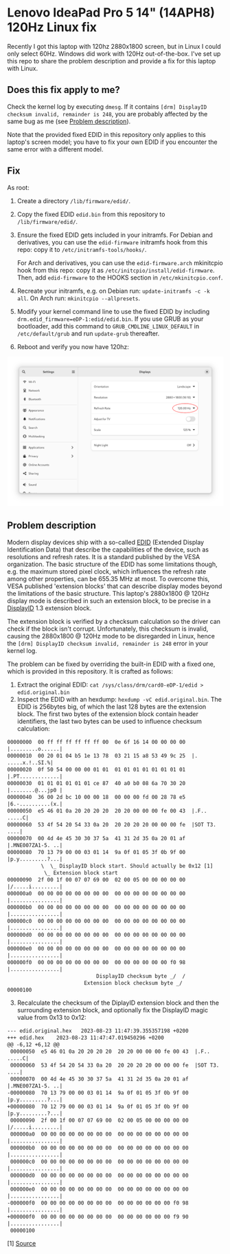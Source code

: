 # Lenovo IdeaPad Pro 5 14" (14APH8) 120Hz Linux fix

Recently I got this laptop with 120hz 2880x1800 screen, but in Linux I could only select 60Hz. Windows did work with 120Hz out-of-the-box. I've set up this repo to share the problem description and provide a fix for this laptop with Linux.

## Does this fix apply to me?

Check the kernel log by executing `dmesg`. If it contains `[drm] DisplayID checksum invalid, remainder is 248`, you are probably affected by the same bug as me (see [Problem description](#problem-description)).

Note that the provided fixed EDID in this repository only applies to this laptop's screen model; you have to fix your own EDID if you encounter the same error with a different model. 

## Fix

As root:
1. Create a directory `/lib/firmware/edid/`.
2. Copy the fixed EDID `edid.bin` from this repository to `/lib/firmware/edid/`.
3. Ensure the fixed EDID gets included in your initramfs. For Debian and derivatives, you can use the `edid-firmware` initramfs hook from this repo: copy it to `/etc/initramfs-tools/hooks/`.

   For Arch and derivatives, you can use the `edid-firmware.arch` mkinitcpio hook from this repo: copy it as `/etc/initcpio/install/edid-firmware`.
Then, add `edid-firmware` to the HOOKS section in `/etc/mkinitcpio.conf`.
4. Recreate your initramfs, e.g. on Debian run: `update-initramfs -c -k all`. On Arch run: `mkinitcpio --allpresets`.
4. Modify your kernel command line to use the fixed EDID by including `drm.edid_firmware=eDP-1:edid/edid.bin`. If you use GRUB as your bootloader, add this command to `GRUB_CMDLINE_LINUX_DEFAULT` in `/etc/default/grub` and run `update-grub` thereafter.
5. Reboot and verify you now have 120hz:

![image of 120hz working](120hz_fixed.png)

## Problem description

Modern display devices ship with a so-called [EDID](https://en.wikipedia.org/wiki/Extended_Display_Identification_Data) (Extended Display Identification Data) that describe the capabilities of the device, such as resolutions and refresh rates. It is a standard published by the VESA organization. The basic structure of the EDID has some limitations though, e.g. the maximum stored pixel clock, which influences the refresh rate among other properties, can be 655.35 MHz at most. To overcome this, VESA published 'extension blocks' that can describe display modes beyond the limitations of the basic structure. This laptop's 2880x1800 @ 120Hz display mode is described in such an extension block, to be precise in a [DisplayID](https://en.wikipedia.org/wiki/DisplayID) 1.3 extension block.

The extension block is verified by a checksum calculation so the driver can check if the block isn't corrupt. Unfortunately, this checksum is invalid, causing the 2880x1800 @ 120Hz mode to be disregarded in Linux, hence the `[drm] DisplayID checksum invalid, remainder is 248` error in your kernel log.

The problem can be fixed by overriding the built-in EDID with a fixed one, which is provided in this repository. It is crafted as follows:
1. Extract the original EDID: `cat /sys/class/drm/card0-eDP-1/edid > edid.original.bin`
2. Inspect the EDID with an hexdump: `hexdump -vC edid.original.bin`. The EDID is 256bytes big, of which the last 128 bytes are the extension block. The first two bytes of the extension block contain header identifiers, the last two bytes can be used to influence checksum calculation:
```
00000000  00 ff ff ff ff ff ff 00  0e 6f 16 14 00 00 00 00  |.........o......|
00000010  00 20 01 04 b5 1e 13 78  03 21 15 a8 53 49 9c 25  |. .....x.!..SI.%|
00000020  0f 50 54 00 00 00 01 01  01 01 01 01 01 01 01 01  |.PT.............|
00000030  01 01 01 01 01 01 ce 87  40 a0 b0 08 6a 70 30 20  |........@...jp0 |
00000040  36 00 2d bc 10 00 00 18  00 00 00 fd 00 28 78 e5  |6.-..........(x.|
00000050  e5 46 01 0a 20 20 20 20  20 20 00 00 00 fe 00 43  |.F..      .....C|
00000060  53 4f 54 20 54 33 0a 20  20 20 20 20 00 00 00 fe  |SOT T3.     ....|
00000070  00 4d 4e 45 30 30 37 5a  41 31 2d 35 0a 20 01 af  |.MNE007ZA1-5. ..|
00000080  70 13 79 00 00 03 01 14  9a 0f 01 05 3f 0b 9f 00  |p.y.........?...|
           \  \_ DisplayID block start. Should actually be 0x12 [1]
            \_ Extension block start
00000090  2f 00 1f 00 07 07 69 00  02 00 05 00 00 00 00 00  |/.....i.........|
000000a0  00 00 00 00 00 00 00 00  00 00 00 00 00 00 00 00  |................|
000000b0  00 00 00 00 00 00 00 00  00 00 00 00 00 00 00 00  |................|
000000c0  00 00 00 00 00 00 00 00  00 00 00 00 00 00 00 00  |................|
000000d0  00 00 00 00 00 00 00 00  00 00 00 00 00 00 00 00  |................|
000000e0  00 00 00 00 00 00 00 00  00 00 00 00 00 00 00 00  |................|
000000f0  00 00 00 00 00 00 00 00  00 00 00 00 00 00 f0 98  |................|
                             DisplayID checksum byte _/  /
                         Extension block checksum byte _/
00000100
```
3. Recalculate the checksum of the DiplayID extension block and then the surrounding extension block, and optionally fix the DisplayID magic value from 0x13 to 0x12:
```
--- edid.original.hex   2023-08-23 11:47:39.355357198 +0200
+++ edid.hex    2023-08-23 11:47:47.019450296 +0200
@@ -6,12 +6,12 @@
 00000050  e5 46 01 0a 20 20 20 20  20 20 00 00 00 fe 00 43  |.F..      .....C|
 00000060  53 4f 54 20 54 33 0a 20  20 20 20 20 00 00 00 fe  |SOT T3.     ....|
 00000070  00 4d 4e 45 30 30 37 5a  41 31 2d 35 0a 20 01 af  |.MNE007ZA1-5. ..|
-00000080  70 13 79 00 00 03 01 14  9a 0f 01 05 3f 0b 9f 00  |p.y.........?...|
+00000080  70 12 79 00 00 03 01 14  9a 0f 01 05 3f 0b 9f 00  |p.y.........?...|
 00000090  2f 00 1f 00 07 07 69 00  02 00 05 00 00 00 00 00  |/.....i.........|
 000000a0  00 00 00 00 00 00 00 00  00 00 00 00 00 00 00 00  |................|
 000000b0  00 00 00 00 00 00 00 00  00 00 00 00 00 00 00 00  |................|
 000000c0  00 00 00 00 00 00 00 00  00 00 00 00 00 00 00 00  |................|
 000000d0  00 00 00 00 00 00 00 00  00 00 00 00 00 00 00 00  |................|
 000000e0  00 00 00 00 00 00 00 00  00 00 00 00 00 00 00 00  |................|
-000000f0  00 00 00 00 00 00 00 00  00 00 00 00 00 00 f0 98  |................|
+000000f0  00 00 00 00 00 00 00 00  00 00 00 00 00 00 f9 90  |................|
 00000100
```

[1] [Source](https://en.wikipedia.org/wiki/DisplayID#DisplayID_1.3_structures)
